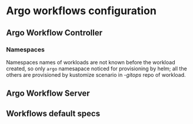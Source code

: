 # Argo workflows configuration
## Argo Workflow Controller
### Namespaces
Namespaces names of workloads are not known before the workload created, so only `argo` namesapace noticed for provisioning by helm; all the others are provisioned by kustomize scenario in _-gitops_ repo of workload.
## Argo Workflow Server
## Workflows default specs
